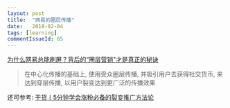 ```yaml
---
layout: post
title:  "网易的圈层传播"
date:   2018-02-04
tags: [learning]
commentIssueId: 65
---
```




[为什么网易总能刷屏？背后的“圈层营销"才是真正的秘诀](https://www.digitaling.com/articles/43199.html)
> 在中心化传播的基础上, 使用受众圈层传播, 并吸引用户去获得社交货币, 来达到穿层传播, 以用户裂变达到更广泛的传播效果
>


还可参考: [干货丨5分钟学会涨粉必备的裂变推广方法论](http://www.meihua.info/a/71280)
